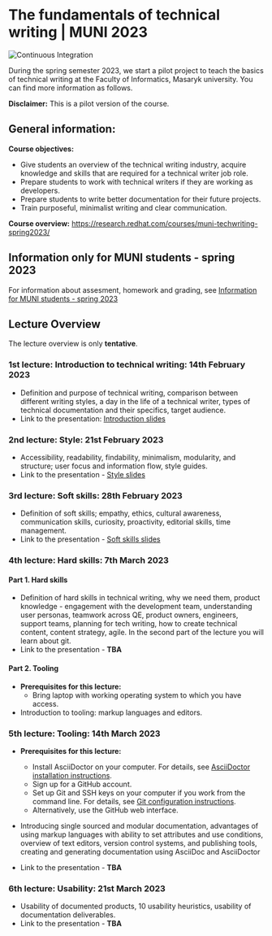 # The fundamentals of technical writing | MUNI 2023

![Continuous Integration](https://github.com/rh-writers/technical-writing-course-brno/actions/workflows/ci.yml/badge.svg)

During the spring semester 2023, we start a pilot project to teach the basics of technical writing at the Faculty of Informatics, Masaryk university. You can find more information as follows.

**Disclaimer:** This is a pilot version of the course.

## General information:

**Course objectives:**
* Give students an overview of the technical writing industry, acquire knowledge and skills that are required for a technical writer job role.
* Prepare students to work with technical writers if they are working as developers.
* Prepare students to write better documentation for their future projects.
* Train purposeful, minimalist writing and clear communication.

**Course overview:** https://research.redhat.com/courses/muni-techwriting-spring2023/

## Information only for MUNI students - spring 2023
For information about assesment, homework and grading, see [Information for MUNI students - spring 2023](MUNI-students-spring2023.pdf)


## Lecture Overview
The lecture overview is only **tentative**.

### 1st lecture: Introduction to technical writing: 14th February 2023
* Definition and purpose of technical writing, comparison between different writing styles, a day in the life of a technical writer, types of technical documentation and their specifics, target audience.
* Link to the presentation: [Introduction slides](/slides/01-slides-Introduction-students.pdf)

### 2nd lecture: Style: 21st February 2023
* Accessibility, readability, findability, minimalism, modularity, and structure; user focus and information flow, style guides.
* Link to the presentation - [Style slides](/slides/02-slides_Style_students.pdf)

### 3rd lecture: Soft skills: 28th February 2023
* Definition of soft skills; empathy, ethics, cultural awareness, communication skills, curiosity, proactivity, editorial skills, time management.
* Link to the presentation - [Soft skills slides](/slides/03-slides_Soft-skills_students.pdf)

### 4th lecture: Hard skills: 7th March 2023
#### Part 1. Hard skills
* Definition of hard skills in technical writing, why we need them, product knowledge - engagement with the development team, understanding user personas, teamwork across QE, product owners, engineers, support teams, planning for tech writing, how to create technical content, content strategy, agile.
In the second part of the lecture you will learn about git.
* Link to the presentation - **TBA**
#### Part 2. Tooling
* **Prerequisites for this lecture:**
  * Bring laptop with working operating system to which you have access.
* Introduction to tooling: markup languages and editors.

### 5th lecture: Tooling: 14th March 2023
* **Prerequisites for this lecture:**
  * Install AsciiDoctor on your computer. For details, see [AsciiDoctor installation instructions](https://github.com/rh-writers/technical-writing-course-brno/blob/main/asciidoctor_installation.adoc).
  * Sign up for a GitHub account.
  * Set up Git and SSH keys on your computer if you work from the command line. For details, see [Git configuration instructions](https://github.com/rh-writers/technical-writing-course-brno/blob/main/Git-install.adoc).
  * Alternatively, use the GitHub web interface.
  
* Introducing single sourced and modular documentation, advantages of using markup languages with ability to set attributes and use conditions, overview of text editors, version control systems, and publishing tools, creating and generating documentation using AsciiDoc and AsciiDoctor
* Link to the presentation - **TBA**

### 6th lecture: Usability: 21st March 2023
* Usability of documented products, 10 usability heuristics, usability of documentation deliverables.
* Link to the presentation - **TBA**
